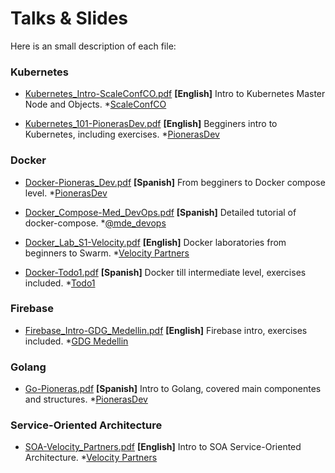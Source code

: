# Talks &amp; Slides 
Here is an small description of each file:

### Kubernetes

- [Kubernetes_Intro-ScaleConfCO.pdf](https://github.com/twogg-git/talks/blob/master/Kubernetes_Intro-ScaleConfCO.pdf) **[English]** Intro to Kubernetes Master Node and Objects. *[ScaleConfCO](http://scaleconfco.com/) 

- [Kubernetes_101-PionerasDev.pdf](https://github.com/twogg-git/talks/blob/master/Kubernetes_101-PionerasDev.pdf) **[English]** Begginers intro to Kubernetes, including exercises. *[PionerasDev](http://pionerasdev.co/) 

### Docker

- [Docker-Pioneras_Dev.pdf](https://github.com/twogg-git/talks/blob/master/Docker-Pioneras_Dev.pdf) **[Spanish]** From begginers to Docker compose level. *[PionerasDev](http://pionerasdev.co/) 

- [Docker_Compose-Med_DevOps.pdf](https://github.com/twogg-git/talks/blob/master/Docker_Compose-Med_DevOps.pdf) **[Spanish]** Detailed tutorial of docker-compose. *[@mde_devops](https://twitter.com/mde_devops)

- [Docker_Lab_S1-Velocity.pdf](https://github.com/twogg-git/talks/blob/master/Docker_Lab_S1-Velocity.pdf) **[English]** Docker laboratories from beginners to Swarm. *[Velocity Partners](http://www.velocitypartners.net/)

- [Docker-Todo1.pdf](https://github.com/twogg-git/talks/blob/master/Docker-Todo1.pdf) **[Spanish]** Docker till intermediate level, exercises included. *[Todo1](https://www.todo1services.com)

### Firebase

- [Firebase_Intro-GDG_Medellin.pdf](https://github.com/twogg-git/talks/blob/master/Firebase_Intro-GDG_Medellin.pdf) **[English]** Firebase intro, exercises included. *[GDG Medellin](https://www.meetup.com/GDG-Medellin/)

### Golang

- [Go-Pioneras.pdf](https://github.com/twogg-git/talks/blob/master/Go-Pioneras.pdf) **[Spanish]** Intro to Golang, covered main componentes and structures. *[PionerasDev](http://pionerasdev.co/)

### Service-Oriented Architecture

- [SOA-Velocity_Partners.pdf](https://github.com/twogg-git/talks/blob/master/SOA-Velocity_Partners.pdf) **[English]** Intro to SOA Service-Oriented Architecture. *[Velocity Partners](http://www.velocitypartners.net/)

